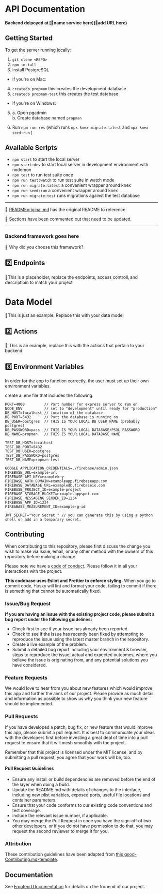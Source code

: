 # API Documentation

#### Backend delpoyed at [🚫name service here](🚫add URL here) <br>

## Getting Started

To get the server running locally:

1. `git clone <REPO>`
2. `npm install`
3. Install PostgreSQL

- If you're on Mac:
4. `createdb propman` this creates the development database
5. `createdb propman-test` this creates the test database

- If you're on Windows:
5. a. Open pgadmin  
   b. Create database named `propman`

6. Run `npm run res` (which runs `npx knex migrate:latest` and `npx knex
   seed:run` )

## Available Scripts

- `npm start` to start the local server
- `npm start:dev` to start local server in development environment with nodemon
- `npm test` to run test suite once
- `npm run test:watch` to run test suite in watch mode
- `npm run migrate:latest` a convenient wrapper around knex
- `npm run seed:run` a convenient wrapper around knex
- `npm run migrate:test` runs migrations against the test database

---

🚫 [READMEoriginal.md](./READMEoriginal.md) has the original README to reference.

🚫 Sections have been commented out that need to be updated.

--- 

### Backend framework goes here

🚫 Why did you choose this framework?
<!-- 
-    Point One
-    Point Two
-    Point Three
-    Point Four -->

## 2️⃣ Endpoints

🚫This is a placeholder, replace the endpoints, access controll, and descriptioin to match your project
<!-- 
#### Organization Routes

| Method | Endpoint                | Access Control | Description                                  |
| ------ | ----------------------- | -------------- | -------------------------------------------- |
| GET    | `/organizations/:orgId` | all users      | Returns the information for an organization. |
| PUT    | `/organizatoins/:orgId` | owners         | Modify an existing organization.             |
| DELETE | `/organizations/:orgId` | owners         | Delete an organization.                      |

#### Auth Routes

| Method | Endpoint                | Access Control      | Description               |
| ------ | ----------------------- | ------------------- | ------------------------- |
| POST   | `/api/auth/register`    | all users           | Registers a new landlord  |
| POST   | `/api/auth/login`       | owners, supervisors | Logs in an existing user  |
-->

# Data Model

🚫This is just an example. Replace this with your data model
<!-- 
#### 2️⃣ ORGANIZATIONS

---

```
{
  id: UUID
  name: STRING
  industry: STRING
  paid: BOOLEAN
  customer_id: STRING
  subscription_id: STRING
}
```

#### USERS

---

```
{
  id: UUID
  organization_id: UUID foreign key in ORGANIZATIONS table
  first_name: STRING
  last_name: STRING
  role: STRING [ 'owner', 'supervisor', 'employee' ]
  email: STRING
  phone: STRING
  cal_visit: BOOLEAN
  emp_visit: BOOLEAN
  emailpref: BOOLEAN
  phonepref: BOOLEAN
}
``` -->

## 2️⃣ Actions

🚫 This is an example, replace this with the actions that pertain to your backend
<!-- 
`getOrgs()` -> Returns all organizations

`getOrg(orgId)` -> Returns a single organization by ID

`addOrg(org)` -> Returns the created org

`updateOrg(orgId)` -> Update an organization by ID

`deleteOrg(orgId)` -> Delete an organization by ID
<br>
<br>
<br>
`getUsers(orgId)` -> if no param all users

`getUser(userId)` -> Returns a single user by user ID

`addUser(user object)` -> Creates a new user and returns that user. Also creates 7 availabilities defaulted to hours of operation for their organization.

`updateUser(userId, changes object)` -> Updates a single user by ID.

`deleteUser(userId)` -> deletes everything dependent on the user 
-->

## 3️⃣ Environment Variables

In order for the app to function correctly, the user must set up their own environment variables.

create a .env file that includes the following:

<!-- will we have a STAGING_DB?
    *  STAGING_DB - optional development db for using functionality
-->
  ```
  PORT=4000         // Port number for express server to run on
  NODE_ENV          // set to "development" until ready for "production"
  DB_HOST=localhost // Location of the database
  DB_PORT=5432      // Port the database is running on
  DB_USER=postgres  // THIS IS YOUR LOCAL DB USER NAME (probably postgres)
  DB_PASSWORD=pass  // THIS IS YOUR LOCAL DATABASE/PSQL PASSWORD
  DB_NAME=propman   // THIS IS YOUR LOCAL DATABASE NAME

  TEST_DB_HOST=localhost
  TEST_DB_PORT=5432
  TEST_DB_USER=postgres
  TEST_DB_PASSWORD=postgres
  TEST_DB_NAME=propman-test

  GOOGLE_APPLICATION_CREDENTIALS=./firebase/admin.json
  FIREBASE_URL=example-url
  FIREBASE_API_KEY=examplekey
  FIREBASE_AUTH_DOMAIN=exampleapp.firebaseapp.com
  FIREBASE_DATABASE_URL=exampledb.firebaseio.com
  FIREBASE_PROJECT_ID=example-project
  FIREBASE_STORAGE_BUCKET=exmaple.appspot.com
  FIREBASE_MESSAGING_SENDER_ID=1234
  FIREBASE_APP_ID=1234
  FIREABASE_MEASUREMENT_ID=example-g-id

  JWT_SECRET="Your Secret." // you can generate this by using a python shell or add in a temporary secret.
  ```
<!-- Currently not using Sendgrid or Stripe at this time
  *  SENDGRID_API_KEY - this is generated in your Sendgrid account
  *  stripe_secret - this is generated in the Stripe dashboard 
-->
## Contributing

When contributing to this repository, please first discuss the change you wish to make via issue, email, or any other method with the owners of this repository before making a change.

Please note we have a [code of conduct](./code_of_conduct.md). Please follow it in all your interactions with the project.

**This codebase uses Eslint and Prettier to enforce styling.** When you go to commit
code, Husky will lint and format your code, failing to commit if there is
something that cannot be automatically fixed.

### Issue/Bug Request

 **If you are having an issue with the existing project code, please submit a bug report under the following guidelines:**
 - Check first to see if your issue has already been reported.
 - Check to see if the issue has recently been fixed by attempting to reproduce the issue using the latest master branch in the repository.
 - Create a live example of the problem.
 - Submit a detailed bug report including your environment & browser, steps to reproduce the issue, actual and expected outcomes,  where you believe the issue is originating from, and any potential solutions you have considered.

### Feature Requests

We would love to hear from you about new features which would improve this app and further the aims of our project. Please provide as much detail and information as possible to show us why you think your new feature should be implemented.

### Pull Requests

If you have developed a patch, bug fix, or new feature that would improve this app, please submit a pull request. It is best to communicate your ideas with the developers first before investing a great deal of time into a pull request to ensure that it will mesh smoothly with the project.

Remember that this project is licensed under the MIT license, and by submitting a pull request, you agree that your work will be, too.

#### Pull Request Guidelines

- Ensure any install or build dependencies are removed before the end of the layer when doing a build.
- Update the README.md with details of changes to the interface, including new plist variables, exposed ports, useful file locations and container parameters.
- Ensure that your code conforms to our existing code conventions and test coverage.
- Include the relevant issue number, if applicable.
- You may merge the Pull Request in once you have the sign-off of two other developers, or if you do not have permission to do that, you may request the second reviewer to merge it for you.

### Attribution

These contribution guidelines have been adapted from [this good-Contributing.md-template](https://gist.github.com/PurpleBooth/b24679402957c63ec426).

## Documentation

See [Frontend Documentation](https://github.com/Lambda-School-Labs/property-manager-fe/blob/master/README.md) for details on the fronend of our project.
<!-- Add DS iOS and/or Andriod links here if applicable. (Currently not applicable. An iOS and/or Andriod app would be a good future feature.) -->
